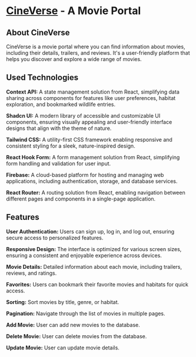 # [CineVerse](https://cv.ashiksarkar.xyz) - A Movie Portal

## About CineVerse

CineVerse is a movie portal where you can find information about movies, including their details, trailers, and reviews. It's a user-friendly platform that helps you discover and explore a wide range of movies.

## Used Technologies

**Context API:** A state management solution from React, simplifying data sharing across components for features like user preferences, habitat exploration, and bookmarked wildlife entries.

**Shadcn UI:** A modern library of accessible and customizable UI components, ensuring visually appealing and user-friendly interface designs that align with the theme of nature.

**Tailwind CSS:** A utility-first CSS framework enabling responsive and consistent styling for a sleek, nature-inspired design.

**React Hook Form:** A form management solution from React, simplifying form handling and validation for user input.

**Firebase:** A cloud-based platform for hosting and managing web applications, including authentication, storage, and database services.

**React Router:** A routing solution from React, enabling navigation between different pages and components in a single-page application.

## Features

**User Authentication:** Users can sign up, log in, and log out, ensuring secure access to personalized features.

**Responsive Design:** The interface is optimized for various screen sizes, ensuring a consistent and enjoyable experience across devices.

**Movie Details:** Detailed information about each movie, including trailers, reviews, and ratings.

**Favorites:** Users can bookmark their favorite movies and habitats for quick access.

**Sorting:** Sort movies by title, genre, or habitat.

**Pagination:** Navigate through the list of movies in multiple pages.

**Add Movie:** User can add new movies to the database.

**Delete Movie:** User can delete movies from the database.

**Update Movie:** User can update movie details.
